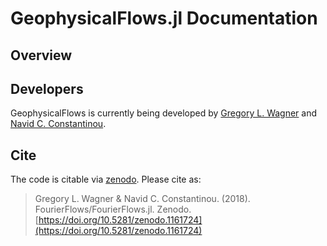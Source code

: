 # GeophysicalFlows.jl Documentation


## Overview



## Developers

GeophysicalFlows is currently being developed by [Gregory L. Wagner](https://glwagner.github.io) and [Navid C. Constantinou](http://www.navidconstantinou.com).


## Cite

The code is citable via [zenodo](https://zenodo.org). Please cite as:

> Gregory L. Wagner & Navid C. Constantinou. (2018). FourierFlows/FourierFlows.jl. Zenodo.  [https://doi.org/10.5281/zenodo.1161724](https://doi.org/10.5281/zenodo.1161724)
